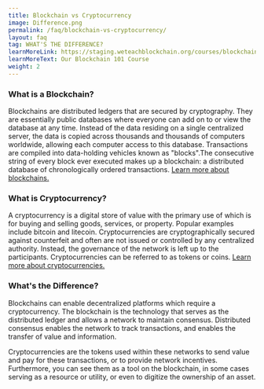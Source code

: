 ```yaml
---
title: Blockchain vs Cryptocurrency
image: Difference.png
permalink: /faq/blockchain-vs-cryptocurrency/
layout: faq
tag: WHAT'S THE DIFFERENCE?
learnMoreLink: https://staging.weteachblockchain.org/courses/blockchain-101/
learnMoreText: Our Blockchain 101 Course
weight: 2
---
```


<h3>What is a Blockchain?</h3>
<span>Blockchains are distributed ledgers that are secured by cryptography. They are essentially public databases where everyone can add on to or view the database at any time. Instead of the data residing on a single centralized server, the data is copied across thousands and thousands of computers worldwide, allowing each computer access to this database. Transactions are compiled into data-holding vehicles known as "blocks".The consecutive string of every block ever executed makes up a blockchain: a distributed database of chronologically ordered transactions. <a href="https://staging.weteachblockchain.org/faq/what-is-blockchain/" target="_blank">Learn more about blockchains.</a></span>

<h3>What is Cryptocurrency?</h3>
<span>A cryptocurrency is a digital store of value with the primary use of which is for buying and selling goods, services, or property. Popular examples include bitcoin and litecoin. Cryptocurrencies are cryptographically secured against counterfeit and often are not issued or controlled by any centralized authority. Instead, the governance of the network is left up to the participants. Cryptocurrencies can be referred to as tokens or coins. <a href="https://staging.weteachblockchain.org/faq/what-is-cryptocurrency/" target="_blank">Learn more about cryptocurrencies.</a></span>

<h3>What's the Difference?</h3>
<span>Blockchains can enable decentralized platforms which require a cryptocurrency. The blockchain is the technology that serves as the distributed ledger and allows a network to maintain consensus. Distributed consensus enables the network to track transactions, and enables the transfer of value and information.</span>

<span>Cryptocurrencies are the tokens used within these networks to send value and pay for these transactions, or to provide network incentives. Furthermore, you can see them as a tool on the blockchain, in some cases serving as a resource or utility, or even to digitize the ownership of an asset.</span>
